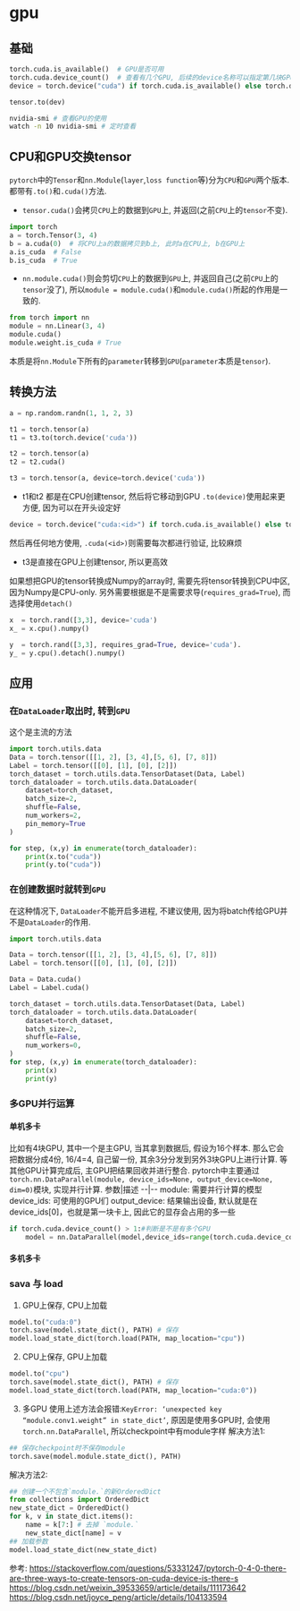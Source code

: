 # gpu



## 基础
```python
torch.cuda.is_available()  # GPU是否可用
torch.cuda.device_count()  # 查看有几个GPU, 后续的device名称可以指定第几块GPU, 比如 tensor.to("cuda:0")
device = torch.device("cuda") if torch.cuda.is_available() else torch.device("cpu")

tensor.to(dev)
```

```sh
nvidia-smi # 查看GPU的使用
watch -n 10 nvidia-smi # 定时查看
```

## CPU和GPU交换tensor

`pytorch`中的`Tensor`和`nn.Module`(`layer`,`loss function`等)分为`CPU`和`GPU`两个版本. 都带有`.to()`和`.cuda()`方法.

- `tensor.cuda()`会拷贝`CPU`上的数据到`GPU`上, 并返回(之前`CPU`上的`tensor`不变).

```python
import torch
a = torch.Tensor(3, 4)
b = a.cuda(0)  # 将CPU上a的数据拷贝到b上, 此时a在CPU上, b在GPU上
a.is_cuda  # False
b.is_cuda  # True
```

- `nn.module.cuda()`则会剪切`CPU`上的数据到`GPU`上, 并返回自己(之前`CPU`上的`tensor`没了), 所以`module = module.cuda()`和`module.cuda()`所起的作用是一致的.

```python
from torch import nn
module = nn.Linear(3, 4)
module.cuda()
module.weight.is_cuda # True
```

本质是将`nn.Module`下所有的`parameter`转移到`GPU`(`parameter`本质是`tensor`).

## 转换方法

```python
a = np.random.randn(1, 1, 2, 3)

t1 = torch.tensor(a)
t1 = t3.to(torch.device('cuda'))

t2 = torch.tensor(a)
t2 = t2.cuda() 

t3 = torch.tensor(a, device=torch.device('cuda'))
```

- t1和t2 都是在CPU创建tensor, 然后将它移动到GPU
`.to(device)`使用起来更方便, 因为可以在开头设定好
```python
device = torch.device("cuda:<id>") if torch.cuda.is_available() else torch.device("cpu")
```
然后再任何地方使用, `.cuda(<id>)`则需要每次都进行验证, 比较麻烦

- t3是直接在GPU上创建tensor, 所以更高效


如果想把GPU的tensor转换成Numpy的array时, 需要先将tensor转换到CPU中区, 因为Numpy是CPU-only. 另外需要根据是不是需要求导(`requires_grad=True`), 而选择使用`detach()`

```python
x  = torch.rand([3,3], device='cuda')
x_ = x.cpu().numpy()

y  = torch.rand([3,3], requires_grad=True, device='cuda').
y_ = y.cpu().detach().numpy()
```

## 应用
### 在`DataLoader`取出时, 转到`GPU`

这个是主流的方法

```python
import torch.utils.data
Data = torch.tensor([[1, 2], [3, 4],[5, 6], [7, 8]])
Label = torch.tensor([[0], [1], [0], [2]])
torch_dataset = torch.utils.data.TensorDataset(Data, Label)
torch_dataloader = torch.utils.data.DataLoader(
    dataset=torch_dataset,
    batch_size=2,
    shuffle=False,
    num_workers=2,
    pin_memory=True
)

for step, (x,y) in enumerate(torch_dataloader):
    print(x.to("cuda"))
    print(y.to("cuda"))
```

### 在创建数据时就转到`GPU`

在这种情况下, `DataLoader`不能开启多进程, 不建议使用, 因为将batch传给GPU并不是`DataLoader`的作用.

```python
import torch.utils.data

Data = torch.tensor([[1, 2], [3, 4],[5, 6], [7, 8]])
Label = torch.tensor([[0], [1], [0], [2]])

Data = Data.cuda()
Label = Label.cuda()

torch_dataset = torch.utils.data.TensorDataset(Data, Label)
torch_dataloader = torch.utils.data.DataLoader(
    dataset=torch_dataset,
    batch_size=2,
    shuffle=False,
    num_workers=0,
)
for step, (x,y) in enumerate(torch_dataloader):
    print(x)
    print(y)

```

### 多GPU并行运算

#### 单机多卡
比如有4块GPU, 其中一个是主GPU, 当其拿到数据后, 假设为16个样本. 那么它会把数据分成4份, 16/4=4, 自己留一份, 其余3分分发到另外3块GPU上进行计算. 等其他GPU计算完成后, 主GPU把结果回收并进行整合.
pytorch中主要通过`torch.nn.DataParallel(module, device_ids=None, output_device=None, dim=0)`模块, 实现并行计算.
参数|描述
--|--
module: 需要并行计算的模型
device_ids: 可使用的GPU们
output_device: 结果输出设备, 默认就是在device_ids[0]，也就是第一块卡上, 因此它的显存会占用的多一些

```python
if torch.cuda.device_count() > 1:#判断是不是有多个GPU
    model = nn.DataParallel(model,device_ids=range(torch.cuda.device_count()))
```


#### 多机多卡


### sava 与 load

1. GPU上保存, CPU上加载

```python
model.to("cuda:0")
torch.save(model.state_dict(), PATH) # 保存
model.load_state_dict(torch.load(PATH, map_location="cpu"))
```

2. CPU上保存, GPU上加载

```python
model.to("cpu")
torch.save(model.state_dict(), PATH) # 保存
model.load_state_dict(torch.load(PATH, map_location="cuda:0"))
```

3. 多GPU
使用上述方法会报错:`KeyError: ‘unexpected key “module.conv1.weight” in state_dict’`, 原因是使用多GPU时, 会使用`torch.nn.DataParallel`, 所以checkpoint中有module字样
解决方法1:
```python
## 保存checkpoint时不保存module
torch.save(model.module.state_dict(), PATH)
```

解决方法2:
```python
## 创建一个不包含`module.`的新OrderedDict
from collections import OrderedDict
new_state_dict = OrderedDict()
for k, v in state_dict.items():
    name = k[7:] # 去掉 `module.`
    new_state_dict[name] = v
## 加载参数
model.load_state_dict(new_state_dict)
```

参考:
https://stackoverflow.com/questions/53331247/pytorch-0-4-0-there-are-three-ways-to-create-tensors-on-cuda-device-is-there-s
https://blog.csdn.net/weixin_39533659/article/details/111173642
https://blog.csdn.net/joyce_peng/article/details/104133594